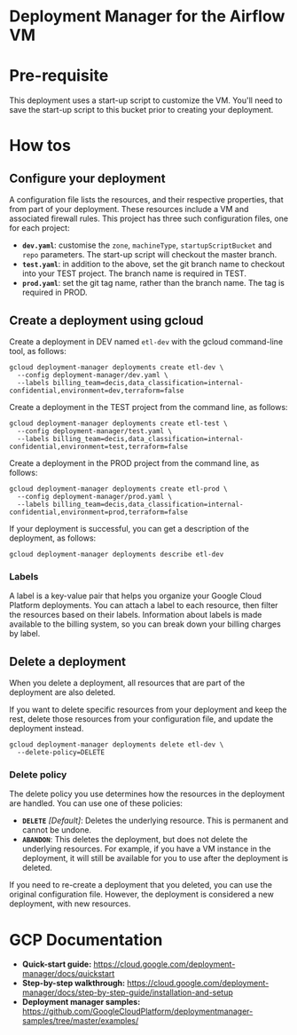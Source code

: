 # Deployment Manager for the Airflow VM

# Pre-requisite

This deployment uses a start-up script to customize the VM. You'll need to save the start-up script to this bucket prior to creating your deployment.

# How tos

## Configure your deployment

A configuration file lists the resources, and their respective properties, that from part of your deployment. These resources include a VM and associated firewall rules. This project has three such configuration files, one for each project:

* **```dev.yaml```**: customise the ```zone```, ```machineType```, ```startupScriptBucket``` and ```repo``` parameters. The start-up script will checkout the master branch.
* **```test.yaml```**: in addition to the above, set the git branch name to checkout into your TEST project. The branch name is required in TEST.
* **```prod.yaml```**: set the git tag name, rather than the branch name. The tag is required in PROD.

## Create a deployment using gcloud

Create a deployment in DEV named ```etl-dev``` with the gcloud command-line tool, as follows:

```
gcloud deployment-manager deployments create etl-dev \
  --config deployment-manager/dev.yaml \
  --labels billing_team=decis,data_classification=internal-confidential,environment=dev,terraform=false
```

Create a deployment in the TEST project from the command line, as follows:

```
gcloud deployment-manager deployments create etl-test \
  --config deployment-manager/test.yaml \
  --labels billing_team=decis,data_classification=internal-confidential,environment=test,terraform=false
```

Create a deployment in the PROD project from the command line, as follows:

```
gcloud deployment-manager deployments create etl-prod \
  --config deployment-manager/prod.yaml \
  --labels billing_team=decis,data_classification=internal-confidential,environment=prod,terraform=false
```

If your deployment is successful, you can get a description of the deployment, as follows:

```
gcloud deployment-manager deployments describe etl-dev
```

### Labels

A label is a key-value pair that helps you organize your Google Cloud Platform deployments. You can attach a label to each resource, then filter the resources based on their labels. Information about labels is made available to the billing system, so you can break down your billing charges by label.

## Delete a deployment

When you delete a deployment, all resources that are part of the deployment are also deleted.

If you want to delete specific resources from your deployment and keep the rest, delete those resources from your configuration file, and update the deployment instead.

```
gcloud deployment-manager deployments delete etl-dev \
  --delete-policy=DELETE
```

### Delete policy

The delete policy you use determines how the resources in the deployment are handled. You can use one of these policies:

* **```DELETE```** *[Default]*: Deletes the underlying resource. This is permanent and cannot be undone.
* **```ABANDON```**: This deletes the deployment, but does not delete the underlying resources. For example, if you have a VM instance in the deployment, it will still be available for you to use after the deployment is deleted.

If you need to re-create a deployment that you deleted, you can use the original configuration file. However, the deployment is considered a new deployment, with new resources.

# GCP Documentation

* **Quick-start guide:** https://cloud.google.com/deployment-manager/docs/quickstart
* **Step-by-step walkthrough:** https://cloud.google.com/deployment-manager/docs/step-by-step-guide/installation-and-setup
* **Deployment manager samples:** https://github.com/GoogleCloudPlatform/deploymentmanager-samples/tree/master/examples/